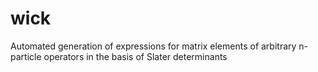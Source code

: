 # wick
Automated generation of expressions for matrix elements of arbitrary n-particle operators in the basis of Slater determinants
